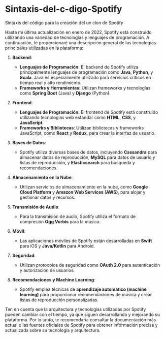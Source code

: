# Sintaxis-del-c-digo-Spotify
Sintaxis del código para la creación del un clon de Spotify

Hasta mi última actualización en enero de 2022, Spotify está construido utilizando una variedad de tecnologías y lenguajes de programación. A continuación, te proporcionaré una descripción general de las tecnologías principales utilizadas en la plataforma:

1. **Backend**:
   - **Lenguajes de Programación**: El backend de Spotify utiliza principalmente lenguajes de programación como **Java**, **Python**, y **Scala**. Java es especialmente utilizado para servicios críticos en tiempo real y alto rendimiento.
   - **Frameworks y Herramientas**: Utilizan frameworks y tecnologías como **Spring Boot** (Java) y **Django** (Python).

2. **Frontend**:
   - **Lenguajes de Programación**: El frontend de Spotify está construido utilizando tecnologías web estándar como **HTML**, **CSS**, y **JavaScript**.
   - **Frameworks y Bibliotecas**: Utilizan bibliotecas y frameworks JavaScript, como **React** y **Redux**, para crear la interfaz de usuario.

3. **Bases de Datos**:
   - Spotify utiliza diversas bases de datos, incluyendo **Cassandra** para almacenar datos de reproducción, **MySQL** para datos de usuario y listas de reproducción, y **Elasticsearch** para búsqueda y recomendaciones.

4. **Almacenamiento en la Nube**:
   - Utilizan servicios de almacenamiento en la nube, como **Google Cloud Platform** y **Amazon Web Services (AWS)**, para alojar y gestionar datos y recursos.

5. **Transmisión de Audio**:
   - Para la transmisión de audio, Spotify utiliza el formato de compresión **Ogg Vorbis** para la música.

6. **Móvil**:
   - Las aplicaciones móviles de Spotify están desarrolladas en **Swift** para iOS y **Java/Kotlin** para Android.

7. **Seguridad**:
   - Utilizan protocolos de seguridad como **OAuth 2.0** para autenticación y autorización de usuarios.

8. **Recomendaciones y Machine Learning**:
   - Spotify emplea técnicas de **aprendizaje automático (machine learning)** para proporcionar recomendaciones de música y crear listas de reproducción personalizadas.

Ten en cuenta que la arquitectura y tecnologías utilizadas por Spotify pueden cambiar con el tiempo, ya que siguen desarrollando y mejorando su plataforma. Por lo tanto, te recomendaría consultar la documentación más actual o las fuentes oficiales de Spotify para obtener información precisa y actualizada sobre su tecnología y arquitectura.
